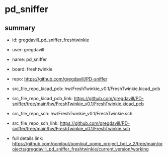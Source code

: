 # pd_sniffer
 
## summary 
* id: gregdavill_pd_sniffer_freshtwinkie
* user: gregdavill
* name: pd_sniffer
* board: freshtwinkie
* repo: https://github.com/gregdavill/PD-sniffer
* src_file_repo_kicad_pcb: hw/FreshTwinkie_v0.1/FreshTwinkie.kicad_pcb
* src_file_repo_kicad_pcb_link: https://github.com/gregdavill/PD-sniffer/tree/main/hw/FreshTwinkie_v0.1/FreshTwinkie.kicad_pcb


* src_file_repo_sch: hw/FreshTwinkie_v0.1/FreshTwinkie.sch
* src_file_repo_sch_link: https://github.com/gregdavill/PD-sniffer/tree/main/hw/FreshTwinkie_v0.1/FreshTwinkie.sch
* full details link: https://github.com/oomlout/oomlout_oomp_project_bot_v_2/tree/main/projects/gregdavill_pd_sniffer_freshtwinkie/current_version/working  






